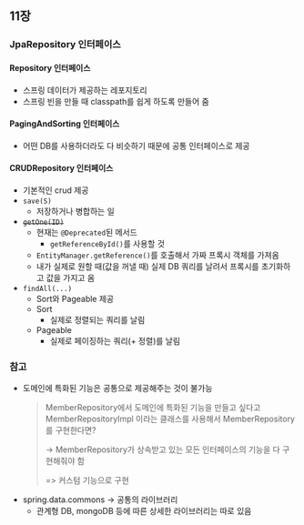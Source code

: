 ## 11장

### JpaRepository 인터페이스
#### Repository 인터페이스
- 스프링 데이터가 제공하는 레포지토리
- 스프링 빈을 만들 때 classpath를 쉽게 하도록 만들어 줌
#### PagingAndSorting 인터페이스
- 어떤 DB를 사용하더라도 다 비슷하기 때문에 공통 인터페이스로 제공
#### CRUDRepository 인터페이스
- 기본적인 crud 제공 
- `save(S)`
  - 저장하거나 병합하는 일
- ~~`getOne(ID)`~~
  - 현재는 `@Deprecated`된 메서드
    - `getReferenceById()`를 사용할 것
  - `EntityManager.getReference()`를 호출해서 가짜 프록시 객체를 가져옴
  - 내가 실제로 원할 때(값을 꺼낼 때) 실제 DB 쿼리를 날려서 프록시를 초기화하고 값을 가지고 옴
- `findAll(...)`
  - Sort와 Pageable 제공
  - Sort
    - 실제로 정렬되는 쿼리를 날림
  - Pageable
    - 실제로 페이징하는 쿼리(+ 정렬)를 날림

### 참고
- 도메인에 특화된 기능은 공통으로 제공해주는 것이 불가능
  > MemberRepository에서 도메인에 특화된 기능을 만들고 싶다고 MemberRepositoryImpl 이라는 클래스를 사용해서 MemberRepository를 구현한다면?
  >
  > -> MemberRepository가 상속받고 있는 모든 인터페이스의 기능을 다 구현해줘야 함
  > 
  > => 커스텀 기능으로 구현
- spring.data.commons -> 공통의 라이브러리
  - 관계형 DB, mongoDB 등에 따른 상세한 라이브러리는 따로 있음
